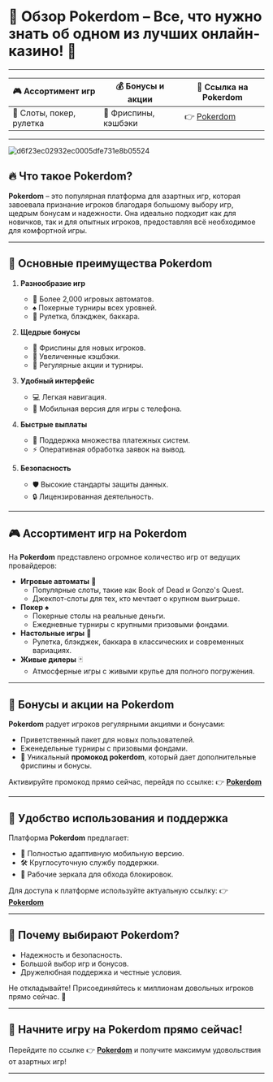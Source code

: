 # 🎲 Обзор Pokerdom – Все, что нужно знать об одном из лучших онлайн-казино! 🌟

---

| 🎮 **Ассортимент игр**     | 💰 **Бонусы и акции**     | 🔗 **Ссылка на Pokerdom** |
|----------------------------|---------------------------|---------------------------|
| 🎰 Слоты, покер, рулетка  | 🤑 Фриспины, кэшбэки      | 👉 [Pokerdom](https://brandplay.link/Bxg7SC7H) |

---
![d6f23ec02932ec0005dfe731e8b05524](https://github.com/user-attachments/assets/725d4226-b25e-4829-ba61-eaafae371ecb)

## 🔥 Что такое Pokerdom?

**Pokerdom** – это популярная платформа для азартных игр, которая завоевала признание игроков благодаря большому выбору игр, щедрым бонусам и надежности. Она идеально подходит как для новичков, так и для опытных игроков, предоставляя всё необходимое для комфортной игры.

---

## 🌟 Основные преимущества Pokerdom

1. **Разнообразие игр**
   - 🎰 Более 2,000 игровых автоматов.
   - ♠️ Покерные турниры всех уровней.
   - 🎲 Рулетка, блэкджек, баккара.

2. **Щедрые бонусы**
   - 🤑 Фриспины для новых игроков.
   - 🚀 Увеличенные кэшбэки.
   - 🎁 Регулярные акции и турниры.

3. **Удобный интерфейс**
   - 💻 Легкая навигация.
   - 📱 Мобильная версия для игры с телефона.

4. **Быстрые выплаты**
   - 💸 Поддержка множества платежных систем.
   - ⚡ Оперативная обработка заявок на вывод.

5. **Безопасность**
   - 🛡️ Высокие стандарты защиты данных.
   - 🔒 Лицензированная деятельность.

---

## 🎮 Ассортимент игр на Pokerdom

На **Pokerdom** представлено огромное количество игр от ведущих провайдеров:
- **Игровые автоматы** 🎰
  - Популярные слоты, такие как Book of Dead и Gonzo's Quest.
  - Джекпот-слоты для тех, кто мечтает о крупном выигрыше.
- **Покер** ♠️
  - Покерные столы на реальные деньги.
  - Ежедневные турниры с крупными призовыми фондами.
- **Настольные игры** 🎲
  - Рулетка, блэкджек, баккара в классических и современных вариациях.
- **Живые дилеры** 🃏
  - Атмосферные игры с живыми крупье для полного погружения.

---

## 🤑 Бонусы и акции на Pokerdom

**Pokerdom** радует игроков регулярными акциями и бонусами:
- Приветственный пакет для новых пользователей.
- Еженедельные турниры с призовыми фондами.
- 🎯 Уникальный **промокод pokerdom**, который дает дополнительные фриспины и бонусы.

Активируйте промокод прямо сейчас, перейдя по ссылке: 👉 **[Pokerdom](https://brandplay.link/Bxg7SC7H)**

---

## 📱 Удобство использования и поддержка

Платформа **Pokerdom** предлагает:
- 📲 Полностью адаптивную мобильную версию.
- 🛠️ Круглосуточную службу поддержки.
- 🔗 Рабочие зеркала для обхода блокировок.

Для доступа к платформе используйте актуальную ссылку:
👉 **[Pokerdom](https://brandplay.link/Bxg7SC7H)**

---

## 🎯 Почему выбирают Pokerdom?

- Надежность и безопасность.
- Большой выбор игр и бонусов.
- Дружелюбная поддержка и честные условия.

Не откладывайте! Присоединяйтесь к миллионам довольных игроков прямо сейчас. 🌟

---

## 🔗 Начните игру на Pokerdom прямо сейчас!

Перейдите по ссылке 👉 **[Pokerdom](https://brandplay.link/Bxg7SC7H)** и получите максимум удовольствия от азартных игр!

---

